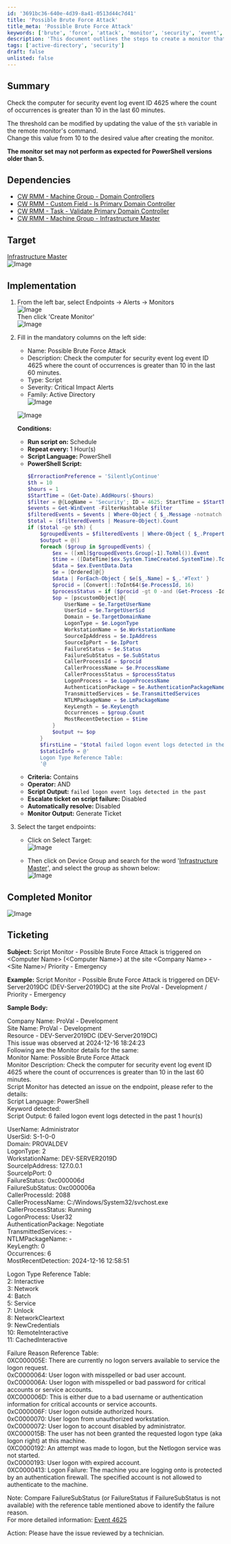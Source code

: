 ```yaml
---
id: '3691bc36-640e-4d39-8a41-0513d44c7d41'
title: 'Possible Brute Force Attack'
title_meta: 'Possible Brute Force Attack'
keywords: ['brute', 'force', 'attack', 'monitor', 'security', 'event', 'log', 'id', '4625']
description: 'This document outlines the steps to create a monitor that checks for security event log event ID 4625 where the count of occurrences exceeds a specified threshold in the last 60 minutes. It includes implementation details, dependencies, and ticketing information for alerts related to possible brute force attacks on endpoints.'
tags: ['active-directory', 'security']
draft: false
unlisted: false
---
```


## Summary

Check the computer for security event log event ID 4625 where the count of occurrences is greater than 10 in the last 60 minutes.

The threshold can be modified by updating the value of the `$th` variable in the remote monitor's command.  
Change this value from 10 to the desired value after creating the monitor.

**The monitor set may not perform as expected for PowerShell versions older than 5.**

## Dependencies

- [CW RMM - Machine Group - Domain Controllers](<../groups/Domain Controllers.md>)
- [CW RMM - Custom Field - Is Primary Domain Controller](<../custom-fields/Is Primary Domain Controller.md>)
- [CW RMM - Task - Validate Primary Domain Controller](<../tasks/Validate Primary Domain Controller.md>)
- [CW RMM - Machine Group - Infrastructure Master](<../groups/Infrastructure Master.md>)

## Target

[Infrastructure Master](<../groups/Infrastructure Master.md>)  
![Image](../../../static/img/Possible-Brute-Force-Attack/image_1.png)

## Implementation

1. From the left bar, select Endpoints → Alerts → Monitors  
   ![Image](../../../static/img/Possible-Brute-Force-Attack/image_2.png)  
   Then click 'Create Monitor'  
   ![Image](../../../static/img/Possible-Brute-Force-Attack/image_3.png)

2. Fill in the mandatory columns on the left side:
   - Name: Possible Brute Force Attack
   - Description: Check the computer for security event log event ID 4625 where the count of occurrences is greater than 10 in the last 60 minutes.
   - Type: Script
   - Severity: Critical Impact Alerts
   - Family: Active Directory  
   ![Image](../../../static/img/Possible-Brute-Force-Attack/image_4.png)

   ![Image](../../../static/img/Possible-Brute-Force-Attack/image_5.png)  

   **Conditions:**
   - **Run script on:** Schedule
   - **Repeat every:** 1 Hour(s)
   - **Script Language:** PowerShell
   - **PowerShell Script:**
     ```powershell
     $ErroractionPreference = 'SilentlyContinue'
     $th = 10
     $hours = 1
     $StartTime = (Get-Date).AddHours(-$hours)
     $filter = @{LogName = 'Security'; ID = 4625; StartTime = $StartTime}
     $events = Get-WinEvent -FilterHashtable $filter
     $filteredEvents = $events | Where-Object { $_.Message -notmatch 'Logon Type://s+4' -and $_.Message -notmatch 'Logon Type://s+5' }
     $total = ($filteredEvents | Measure-Object).Count
     if ($total -ge $th) {
         $groupedEvents = $filteredEvents | Where-Object { $_.Properties.Value -match '//S' } | Group-Object @{ Expression = { $_.Properties.Value } }, @{ Expression = { $_.Properties.Value } }
         $output = @()
         foreach ($group in $groupedEvents) {
             $ex = ([xml]$groupedEvents.Group[-1].ToXml()).Event
             $time = ([DateTime]$ex.System.TimeCreated.SystemTime).ToString('yyyy-MM-dd HH:mm:ss')
             $data = $ex.EventData.Data
             $e = [Ordered]@{}
             $data | ForEach-Object { $e[$_.Name] = $_.'#Text' }
             $procid = [Convert]::ToInt64($e.ProcessId, 16)
             $processStatus = if ($procid -gt 0 -and (Get-Process -Id $procid)) { 'Running' } else { 'Not Running' }
             $op = [pscustomObject]@{
                 UserName = $e.TargetUserName
                 UserSid = $e.TargetUserSid
                 Domain = $e.TargetDomainName
                 LogonType = $e.LogonType
                 WorkstationName = $e.WorkstationName
                 SourceIpAddress = $e.IpAddress
                 SourceIpPort = $e.IpPort
                 FailureStatus = $e.Status
                 FailureSubStatus = $e.SubStatus
                 CallerProcessId = $procid
                 CallerProcessName = $e.ProcessName
                 CallerProcessStatus = $processStatus
                 LogonProcess = $e.LogonProcessName
                 AuthenticationPackage = $e.AuthenticationPackageName
                 TransmittedServices = $e.TransmittedServices
                 NTLMPackageName = $e.LmPackageName
                 KeyLength = $e.KeyLength
                 Occurrences = $group.Count
                 MostRecentDetection = $time
             }
             $output += $op
         }
         $firstLine = "$total failed logon event logs detected in the past $hours hour(s)`n"
         $staticInfo = @'
         Logon Type Reference Table:
         '@
     ```
   - **Criteria:** Contains
   - **Operator:** AND
   - **Script Output:** `failed logon event logs detected in the past`
   - **Escalate ticket on script failure:** Disabled
   - **Automatically resolve:** Disabled
   - **Monitor Output:** Generate Ticket

3. Select the target endpoints:
   - Click on Select Target:  
   ![Image](../../../static/img/Possible-Brute-Force-Attack/image_6.png)

   - Then click on Device Group and search for the word '[Infrastructure Master](<../groups/Infrastructure Master.md>)', and select the group as shown below:  
   ![Image](../../../static/img/Possible-Brute-Force-Attack/image_7.png)

## Completed Monitor

![Image](../../../static/img/Possible-Brute-Force-Attack/image_8.png)

## Ticketing

**Subject:** Script Monitor - Possible Brute Force Attack is triggered on \<Computer Name> (\<Computer Name>) at the site \<Company Name> - \<Site Name>/ Priority - Emergency

**Example:** Script Monitor - Possible Brute Force Attack is triggered on DEV-Server2019DC (DEV-Server2019DC) at the site ProVal - Development / Priority - Emergency

**Sample Body:**

Company Name: ProVal - Development  
Site Name: ProVal - Development  
Resource - DEV-Server2019DC (DEV-Server2019DC)  
This issue was observed at 2024-12-16 18:24:23  
Following are the Monitor details for the same:  
Monitor Name: Possible Brute Force Attack  
Monitor Description: Check the computer for security event log event ID 4625 where the count of occurrences is greater than 10 in the last 60 minutes.  
Script Monitor has detected an issue on the endpoint, please refer to the details:  
Script Language: PowerShell  
Keyword detected:  
Script Output: 6 failed logon event logs detected in the past 1 hour(s)  

UserName: Administrator  
UserSid: S-1-0-0  
Domain: PROVALDEV  
LogonType: 2  
WorkstationName: DEV-SERVER2019D  
SourceIpAddress: 127.0.0.1  
SourceIpPort: 0  
FailureStatus: 0xc000006d  
FailureSubStatus: 0xc000006a  
CallerProcessId: 2088  
CallerProcessName: C:/Windows/System32/svchost.exe  
CallerProcessStatus: Running  
LogonProcess: User32  
AuthenticationPackage: Negotiate  
TransmittedServices: -  
NTLMPackageName: -  
KeyLength: 0  
Occurrences: 6  
MostRecentDetection: 2024-12-16 12:58:51  

Logon Type Reference Table:  
2: Interactive  
3: Network  
4: Batch  
5: Service  
7: Unlock  
8: NetworkCleartext  
9: NewCredentials  
10: RemoteInteractive  
11: CachedInteractive  

Failure Reason Reference Table:  
0XC000005E: There are currently no logon servers available to service the logon request.  
0xC0000064: User logon with misspelled or bad user account.  
0xC000006A: User logon with misspelled or bad password for critical accounts or service accounts.  
0XC000006D: This is either due to a bad username or authentication information for critical accounts or service accounts.  
0xC000006F: User logon outside authorized hours.  
0xC0000070: User logon from unauthorized workstation.  
0xC0000072: User logon to account disabled by administrator.  
0XC000015B: The user has not been granted the requested logon type (aka logon right) at this machine.  
0XC0000192: An attempt was made to logon, but the Netlogon service was not started.  
0xC0000193: User logon with expired account.  
0XC0000413: Logon Failure: The machine you are logging onto is protected by an authentication firewall. The specified account is not allowed to authenticate to the machine.  

Note: Compare FailureSubStatus (or FailureStatus if FailureSubStatus is not available) with the reference table mentioned above to identify the failure reason.  
For more detailed information: [Event 4625](https://learn.microsoft.com/en-us/previous-versions/windows/it-pro/windows-10/security/threat-protection/auditing/event-4625)  

Action: Please have the issue reviewed by a technician.



